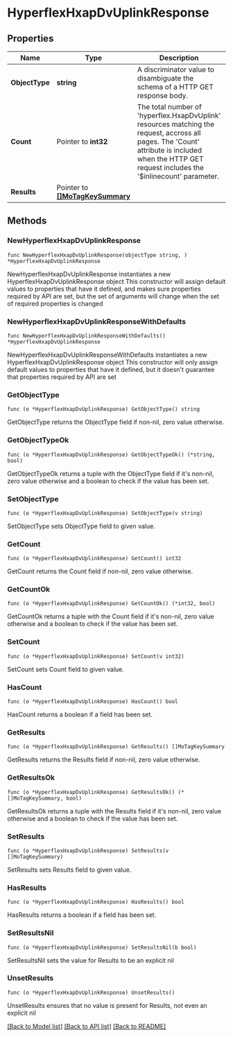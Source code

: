# HyperflexHxapDvUplinkResponse

## Properties

Name | Type | Description | Notes
------------ | ------------- | ------------- | -------------
**ObjectType** | **string** | A discriminator value to disambiguate the schema of a HTTP GET response body. | 
**Count** | Pointer to **int32** | The total number of &#39;hyperflex.HxapDvUplink&#39; resources matching the request, accross all pages. The &#39;Count&#39; attribute is included when the HTTP GET request includes the &#39;$inlinecount&#39; parameter. | [optional] 
**Results** | Pointer to [**[]MoTagKeySummary**](MoTagKeySummary.md) |  | [optional] 

## Methods

### NewHyperflexHxapDvUplinkResponse

`func NewHyperflexHxapDvUplinkResponse(objectType string, ) *HyperflexHxapDvUplinkResponse`

NewHyperflexHxapDvUplinkResponse instantiates a new HyperflexHxapDvUplinkResponse object
This constructor will assign default values to properties that have it defined,
and makes sure properties required by API are set, but the set of arguments
will change when the set of required properties is changed

### NewHyperflexHxapDvUplinkResponseWithDefaults

`func NewHyperflexHxapDvUplinkResponseWithDefaults() *HyperflexHxapDvUplinkResponse`

NewHyperflexHxapDvUplinkResponseWithDefaults instantiates a new HyperflexHxapDvUplinkResponse object
This constructor will only assign default values to properties that have it defined,
but it doesn't guarantee that properties required by API are set

### GetObjectType

`func (o *HyperflexHxapDvUplinkResponse) GetObjectType() string`

GetObjectType returns the ObjectType field if non-nil, zero value otherwise.

### GetObjectTypeOk

`func (o *HyperflexHxapDvUplinkResponse) GetObjectTypeOk() (*string, bool)`

GetObjectTypeOk returns a tuple with the ObjectType field if it's non-nil, zero value otherwise
and a boolean to check if the value has been set.

### SetObjectType

`func (o *HyperflexHxapDvUplinkResponse) SetObjectType(v string)`

SetObjectType sets ObjectType field to given value.


### GetCount

`func (o *HyperflexHxapDvUplinkResponse) GetCount() int32`

GetCount returns the Count field if non-nil, zero value otherwise.

### GetCountOk

`func (o *HyperflexHxapDvUplinkResponse) GetCountOk() (*int32, bool)`

GetCountOk returns a tuple with the Count field if it's non-nil, zero value otherwise
and a boolean to check if the value has been set.

### SetCount

`func (o *HyperflexHxapDvUplinkResponse) SetCount(v int32)`

SetCount sets Count field to given value.

### HasCount

`func (o *HyperflexHxapDvUplinkResponse) HasCount() bool`

HasCount returns a boolean if a field has been set.

### GetResults

`func (o *HyperflexHxapDvUplinkResponse) GetResults() []MoTagKeySummary`

GetResults returns the Results field if non-nil, zero value otherwise.

### GetResultsOk

`func (o *HyperflexHxapDvUplinkResponse) GetResultsOk() (*[]MoTagKeySummary, bool)`

GetResultsOk returns a tuple with the Results field if it's non-nil, zero value otherwise
and a boolean to check if the value has been set.

### SetResults

`func (o *HyperflexHxapDvUplinkResponse) SetResults(v []MoTagKeySummary)`

SetResults sets Results field to given value.

### HasResults

`func (o *HyperflexHxapDvUplinkResponse) HasResults() bool`

HasResults returns a boolean if a field has been set.

### SetResultsNil

`func (o *HyperflexHxapDvUplinkResponse) SetResultsNil(b bool)`

 SetResultsNil sets the value for Results to be an explicit nil

### UnsetResults
`func (o *HyperflexHxapDvUplinkResponse) UnsetResults()`

UnsetResults ensures that no value is present for Results, not even an explicit nil

[[Back to Model list]](../README.md#documentation-for-models) [[Back to API list]](../README.md#documentation-for-api-endpoints) [[Back to README]](../README.md)


